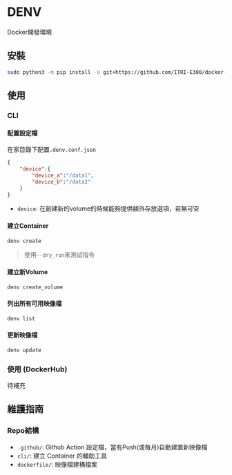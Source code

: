 # DENV
Docker開發環境

## 安裝
```bash
sudo python3 -m pip install -U git+https://github.com/ITRI-E300/docker-dev-env#subdirectory=cli
```
## 使用
### CLI
#### 配置設定檔
在家目錄下配置`.denv.conf.json`
```json
{
    "device":{
        "device_a":"/data1",
        "device_b":"/data2"
    }
}
```
- `device`: 在創建新的volume的時候能夠提供額外存放選項，若無可空
#### 建立Container
```bash
denv create
```
> 使用`--dry_run`來測試指令
#### 建立新Volume
```bash
denv create_volume
```
#### 列出所有可用映像檔
```bash
denv list
```
#### 更新映像檔
```bash
denv update
```
### 使用 (DockerHub)
待補充

## 維護指南
### Repo結構
- `.github/`: Github Action 設定檔，當有Push(或每月)自動建置新映像檔
- `cli/`: 建立 Container 的輔助工具
- `dockerfile/`: 映像檔建構檔案
